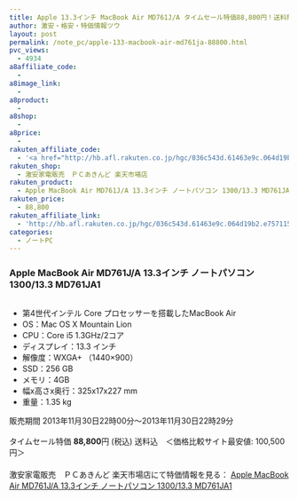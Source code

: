 ```yaml
---
title: Apple 13.3インチ MacBook Air MD761J/A タイムセール特価88,800円！送料無料！
author: 激安・格安・特価情報ツウ
layout: post
permalink: /note_pc/apple-133-macbook-air-md761ja-88800.html
pvc_views:
  - 4934
a8affiliate_code:
  - 
a8image_link:
  - 
a8product:
  - 
a8shop:
  - 
a8price:
  - 
rakuten_affiliate_code:
  - '<a href="http://hb.afl.rakuten.co.jp/hgc/036c543d.61463e9c.064d19b2.e7571150/?pc=http%3a%2f%2fitem.rakuten.co.jp%2fakindo%2fmd761ja-1312ss%2f%3fscid%3daf_link_img&m=http%3a%2f%2fm.rakuten.co.jp%2fakindo%2fi%2fmd761ja-1312ss%2f" target="_blank"><img src ="http://hbb.afl.rakuten.co.jp/hgb/?pc=http%3a%2f%2fthumbnail.image.rakuten.co.jp%2f%400_mall%2fakindo%2fcabinet%2fl8%2fmd761ja.jpg%3f_ex%3d128x128&m=http%3a%2f%2fthumbnail.image.rakuten.co.jp%2f%400_mall%2fakindo%2fcabinet%2fl8%2fmd761ja.jpg%3f_ex%3d80x80" border="0"></a>'
rakuten_shop:
  - 激安家電販売　ＰＣあきんど 楽天市場店
rakuten_product:
  - Apple MacBook Air MD761J/A 13.3インチ ノートパソコン 1300/13.3 MD761JA1
rakuten_price:
  - 88,800
rakuten_affiliate_link:
  - 'http://hb.afl.rakuten.co.jp/hgc/036c543d.61463e9c.064d19b2.e7571150/?pc=http%3a%2f%2fitem.rakuten.co.jp%2fakindo%2fmd761ja-1312ss%2f%3fscid%3daf_link_img&m=http%3a%2f%2fm.rakuten.co.jp%2fakindo%2fi%2fmd761ja-1312ss%2f'
categories:
  - ノートPC
---
```

### Apple MacBook Air MD761J/A 13.3インチ ノートパソコン 1300/13.3 MD761JA1

<div class="img-bg2 img_L">
  <a href="http://hb.afl.rakuten.co.jp/hgc/036c543d.61463e9c.064d19b2.e7571150/?pc=http%3a%2f%2fitem.rakuten.co.jp%2fakindo%2fmd761ja-1312ss%2f%3fscid%3daf_link_img&m=http%3a%2f%2fm.rakuten.co.jp%2fakindo%2fi%2fmd761ja-1312ss%2f" target="_blank"><img src="http://hbb.afl.rakuten.co.jp/hgb/?pc=http%3a%2f%2fthumbnail.image.rakuten.co.jp%2f%400_mall%2fakindo%2fcabinet%2fl8%2fmd761ja.jpg%3f_ex%3d128x128&m=http%3a%2f%2fthumbnail.image.rakuten.co.jp%2f%400_mall%2fakindo%2fcabinet%2fl8%2fmd761ja.jpg%3f_ex%3d80x80" border="0" title="" alt="" /></a>
</div>

<!--more-->

  * 第4世代インテル Core プロセッサーを搭載したMacBook Air
  * OS：Mac OS X Mountain Lion
  * CPU：Core i5 1.3GHz/2コア
  * ディスプレイ：13.3 インチ
  * 解像度：WXGA+ （1440&#215;900）
  * SSD：256 GB
  * メモリ：4GB
  * 幅x高さx奥行：325x17x227 mm
  * 重量：1.35 kg

販売期間 2013年11月30日22時00分～2013年11月30日22時29分  
<br clear="all" />タイムセール特価 <span class="tokka-price"><strong>88,800</strong></span>円 (税込) 送料込　＜価格比較サイト最安値: 100,500円＞  
　　  
激安家電販売　ＰＣあきんど 楽天市場店にて特価情報を見る： <a href="http://hb.afl.rakuten.co.jp/hgc/036c543d.61463e9c.064d19b2.e7571150/?pc=http%3a%2f%2fitem.rakuten.co.jp%2fakindo%2fmd761ja-1312ss%2f%3fscid%3daf_link_img&m=http%3a%2f%2fm.rakuten.co.jp%2fakindo%2fi%2fmd761ja-1312ss%2f" target="_blank"><span class="fs150p">Apple MacBook Air MD761J/A 13.3インチ ノートパソコン 1300/13.3 MD761JA1</span></a>